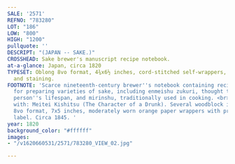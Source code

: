 ```yaml
---
SALE: '2571'
REFNO: "783280"
LOT: "186"
LOW: "800"
HIGH: "1200"
pullquote: ''
DESCRIPT: "(JAPAN -- SAKE.)"
CROSSHEAD: Sake brewer's manuscript recipe notebook.
at-a-glance: Japan, circa 1820
TYPESET: Oblong 8vo format, 4¾x6½ inches, cord-stitched self-wrappers, minor wear
  and staining.
FOOTNOTE: 'Scarce nineteenth-century brewer''s notebook containing recipes and secrets
  for preparing varieties of sake, including enmeishu zukuri, thought to extend a
  person''s lifespan, and mirinshu, traditionally used in cooking. <br><br>together
  with: Meitei Kishitsu (The Character of a Drunk). Several woodblock illustrations.
  8vo format, 7x5 inches, moderately worn orange paper wrappers with printed title
  label. Circa 1845. '
year: 1820
background_color: "#ffffff"
images:
- "/v1620660531/2571/783280_VIEW_02.jpg"

---
```


